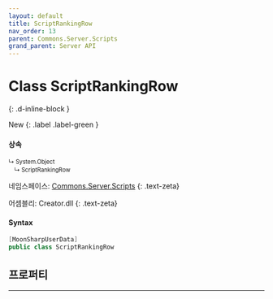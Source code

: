 ```yaml
---
layout: default
title: ScriptRankingRow
nav_order: 13
parent: Commons.Server.Scripts
grand_parent: Server API
---
```


<!-- 아래에 문서 작성 -->

# Class ScriptRankingRow 
{: .d-inline-block }

New
{: .label .label-green }

#### 상속

<div class="code-example" markdown="1" style = "font-size:0.8em;">
↳ System.Object<br/>
　↳ ScriptRankingRow
</div>

네임스페이스: [Commons.Server.Scripts](../)
{: .text-zeta}

어셈블리: Creator.dll
{: .text-zeta}


#### Syntax

```cs
[MoonSharpUserData]
public class ScriptRankingRow
```

## 프로퍼티

---



